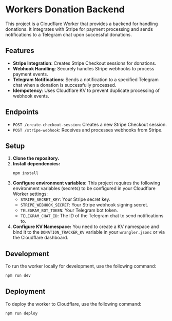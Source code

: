 # Workers Donation Backend

This project is a Cloudflare Worker that provides a backend for handling donations. It integrates with Stripe for payment processing and sends notifications to a Telegram chat upon successful donations.

## Features

*   **Stripe Integration**: Creates Stripe Checkout sessions for donations.
*   **Webhook Handling**: Securely handles Stripe webhooks to process payment events.
*   **Telegram Notifications**: Sends a notification to a specified Telegram chat when a donation is successfully processed.
*   **Idempotency**: Uses Cloudflare KV to prevent duplicate processing of webhook events.

## Endpoints

*   `POST /create-checkout-session`: Creates a new Stripe Checkout session.
*   `POST /stripe-webhook`: Receives and processes webhooks from Stripe.

## Setup

1.  **Clone the repository.**
2.  **Install dependencies:**
    ```bash
    npm install
    ```
3.  **Configure environment variables:**
    This project requires the following environment variables (secrets) to be configured in your Cloudflare Worker settings:
    *   `STRIPE_SECRET_KEY`: Your Stripe secret key.
    *   `STRIPE_WEBHOOK_SECRET`: Your Stripe webhook signing secret.
    *   `TELEGRAM_BOT_TOKEN`: Your Telegram bot token.
    *   `TELEGRAM_CHAT_ID`: The ID of the Telegram chat to send notifications to.
4.  **Configure KV Namespace:**
    You need to create a KV namespace and bind it to the `DONATION_TRACKER_KV` variable in your `wrangler.jsonc` or via the Cloudflare dashboard.

## Development

To run the worker locally for development, use the following command:

```bash
npm run dev
```

## Deployment

To deploy the worker to Cloudflare, use the following command:

```bash
npm run deploy
